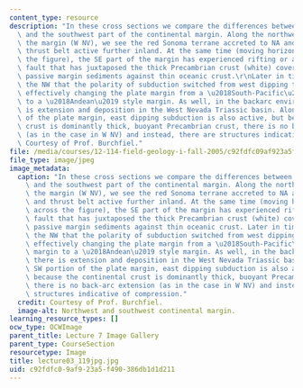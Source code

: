 ```yaml
---
content_type: resource
description: "In these cross sections we compare the differences between the northwest\
  \ and the southwest part of the continental margin. Along the northwest part of\
  \ the margin (W NV), we see the red Sonoma terrane accreted to NA and the fold and\
  \ thrust belt active further inland. At the same time (moving horizontally across\
  \ the figure), the SE part of the margin has experienced rifting or a transform\
  \ fault that has juxtaposed the thick Precambrian crust (white) covered with thin\
  \ passive margin sediments against thin oceanic crust.\r\nLater in time we see in\
  \ the NW that the polarity of subduction switched from west dipping to east dipping,\
  \ effectively changing the plate margin from a \u2018South-Pacific\u2019 style margin\
  \ to a \u2018Andean\u2019 style margin. As well, in the backarc environment, there\
  \ is extension and deposition in the West Nevada Triassic basin. Along the SW portion\
  \ of the plate margin, east dipping subduction is also active, but because the continental\
  \ crust is dominantly thick, buoyant Precambrian crust, there is no back-arc extension\
  \ (as in the case in W NV) and instead, there are structures indicative of compression.\
  \ Courtesy of Prof. Burchfiel."
file: /media/courses/12-114-field-geology-i-fall-2005/c92fdfc09af923a5f490386db1d1d211_lecture03_119jpg.jpg
file_type: image/jpeg
image_metadata:
  caption: "In these cross sections we compare the differences between the northwest\
    \ and the southwest part of the continental margin. Along the northwest part of\
    \ the margin (W NV), we see the red Sonoma terrane accreted to NA and the fold\
    \ and thrust belt active further inland. At the same time (moving horizontally\
    \ across the figure), the SE part of the margin has experienced rifting or a transform\
    \ fault that has juxtaposed the thick Precambrian crust (white) covered with thin\
    \ passive margin sediments against thin oceanic crust. Later in time we see in\
    \ the NW that the polarity of subduction switched from west dipping to east dipping,\
    \ effectively changing the plate margin from a \u2018South-Pacific\u2019 style\
    \ margin to a \u2018Andean\u2019 style margin. As well, in the backarc environment,\
    \ there is extension and deposition in the West Nevada Triassic basin. Along the\
    \ SW portion of the plate margin, east dipping subduction is also active, but\
    \ because the continental crust is dominantly thick, buoyant Precambrian crust,\
    \ there is no back-arc extension (as in the case in W NV) and instead, there are\
    \ structures indicative of compression."
  credit: Courtesy of Prof. Burchfiel.
  image-alt: Northwest and southwest continental margin.
learning_resource_types: []
ocw_type: OCWImage
parent_title: Lecture 7 Image Gallery
parent_type: CourseSection
resourcetype: Image
title: lecture03_119jpg.jpg
uid: c92fdfc0-9af9-23a5-f490-386db1d1d211
---
```

